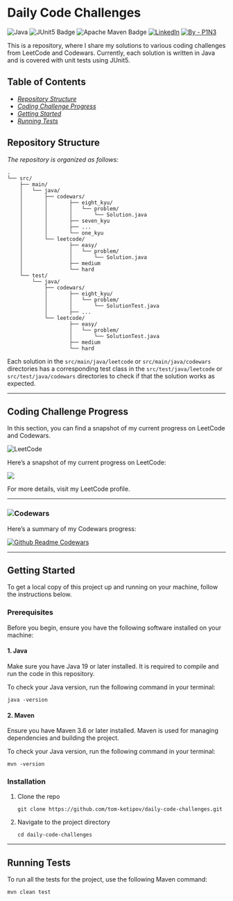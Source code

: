 ﻿# Daily Code Challenges

![Java](https://img.shields.io/badge/java-%23ED8B00.svg?style=for-the-badge&logo=openjdk&logoColor=white) ![JUnit5 Badge](https://img.shields.io/badge/JUnit5-25A162?logo=junit5&logoColor=fff&style=for-the-badge) ![Apache Maven Badge](https://img.shields.io/badge/Apache%20Maven-C71A36?logo=apachemaven&logoColor=fff&style=for-the-badge)  [![LinkedIn](https://img.shields.io/badge/LinkedIn-0077B5?style=for-the-badge&logo=linkedin&logoColor=white)](https://www.linkedin.com/in/thomas-ketipov-623b82178/)
[![By - P1N3](https://img.shields.io/badge/By-P1N3-ffffff?style=for-the-badge)](https://github.com/tom-ketipov)

This is a repository, where I share my solutions to various coding challenges from LeetCode and Codewars. Currently, each solution is written in Java and is covered with unit tests using JUnit5.


## Table of Contents

- [*Repository Structure*](#repository-structure)
- [*Coding Challenge Progress*](#coding-challenge-progress)
- [*Getting Started*](#getting-started)
- [*Running Tests*](#running-tests)


## Repository Structure

*The repository is organized as follows:*

    . 
    └── src/ 
        ├── main/ 
	    │ 	└── java/ 
	    │ 	    ├── codewars/ 
	    │ 	    │ 	    ├── eight_kyu/ 
	    │ 	    │ 	    │ 	└── problem/ 
	    │ 	    │ 	    │ 		└── Solution.java 
	    │ 	    │ 	    ├── seven_kyu 
	    │ 	    │ 	    ├── ...
	    │ 	    │ 	    └── one_kyu 
	    │ 	    └── leetcode/ 
	    │ 	    	    ├── easy/ 
	    │ 	    	    │ 	└── problem/ 
	    │ 	    	    │ 		└── Solution.java 
	    │ 	    	    ├── medium 
	    │ 	    	    └── hard 
	    └── test/ 
            └── java/ 
                ├── codewars/ 
                │ 	    ├── eight_kyu/ 
                │ 	    │ 	└── problem/ 
                │ 	    │ 		└── SolutionTest.java 
                │ 	    ├── ...
                └── leetcode/ 
                        ├── easy/ 
                        │ 	└── problem/ 
                        │ 		└── SolutionTest.java 
                        ├── medium 
                        └── hard



Each solution in the `src/main/java/leetcode` or `src/main/java/codewars` directories has a corresponding test class in the `src/test/java/leetcode` or `src/test/java/codewars` directories to check if that the solution works as expected.

---
## Coding Challenge Progress

In this section, you can find a snapshot of my current progress on LeetCode and Codewars.

![LeetCode](https://img.shields.io/badge/LeetCode-000000?style=for-the-badge&logo=LeetCode&logoColor=#d16c06)

Here’s a snapshot of my current progress on LeetCode:

![](https://leetcard.jacoblin.cool/p1ne_?ext=heatmap&theme=dark)

For more details, visit my LeetCode profile.

---
### ![Codewars](https://img.shields.io/badge/Codewars-B1361E?style=for-the-badge&logo=codewars&logoColor=grey)
Here’s a summary of my Codewars progress:

[![Github Readme Codewars](https://codewars-stats-ignacio-cuadra.vercel.app/?username=p1ne&theme=dark)](https://github.com/ignacio-cuadra/github-readme-codewars)

---
## Getting Started

To get a local copy of this project up and running on your machine, follow the instructions below.

### Prerequisites
Before you begin, ensure you have the following software installed on your machine:

#### 1. Java
Make sure you have Java 19 or later installed. It is required to compile and run the code in this repository.
<br>

To check your Java version, run the following command in your terminal:

    java -version

#### 2. Maven
Ensure you have Maven 3.6 or later installed. Maven is used for managing dependencies and building the project.

To check your Java version, run the following command in your terminal:

    mvn -version


### Installation

1. Clone the repo

       git clone https://github.com/tom-ketipov/daily-code-challenges.git

2. Navigate to the project directory

       cd daily-code-challenges

---
## Running Tests

To run all the tests for the project, use the following Maven command:

	mvn clean test


